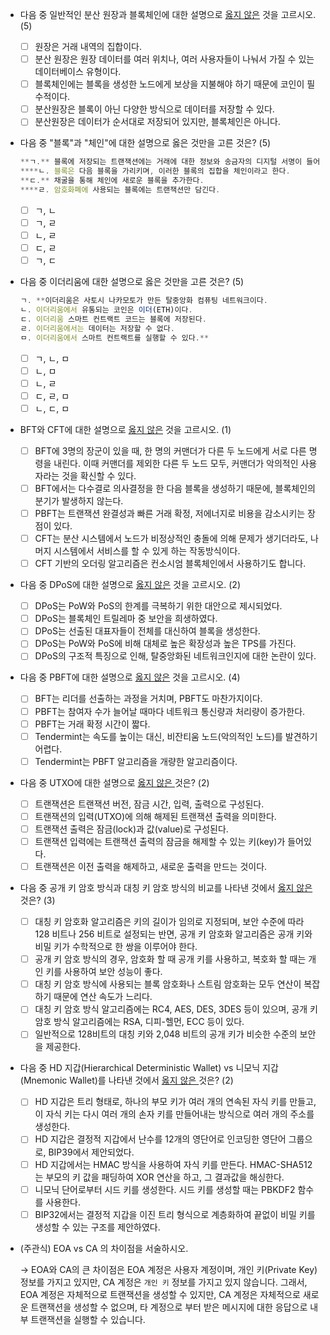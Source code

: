 - 다음 중 일반적인 분산 원장과 블록체인에 대한 설명으로 <u>옳지 않은</u> 것을 고르시오. (5)
    - [ ]  원장은 거래 내역의 집합이다.
    - [ ]  분산 원장은 원장 데이터를 여러 위치나, 여러 사용자들이 나눠서 가질 수 있는 데이터베이스 유형이다.
    - [ ]  블록체인에는 블록을 생성한 노드에게 보상을 지불해야 하기 때문에 코인이 필수적이다.
    - [ ]  분산원장은 블록이 아닌 다양한 방식으로 데이터를 저장할 수 있다.
    - [ ]  분산원장은 데이터가 순서대로 저장되어 있지만, 블록체인은 아니다.
- 다음 중 "블록"과 "체인"에 대한 설명으로 옳은 것만을 고른 것은? (5)
    
    ```jsx
    **ㄱ.** 블록에 저장되는 트랜잭션에는 거래에 대한 정보와 송금자의 디지털 서명이 들어있다.
    ****ㄴ. 블록은 다음 블록을 가리키며, 이러한 블록의 집합을 체인이라고 한다.
    **ㄷ.** 채굴을 통해 체인에 새로운 블록을 추가한다.
    ****ㄹ. 암호화폐에 사용되는 블록에는 트랜잭션만 담긴다.
    ```
    
    - [ ]  ㄱ, ㄴ
    - [ ]  ㄱ, ㄹ
    - [ ]  ㄴ, ㄹ
    - [ ]  ㄷ, ㄹ
    - [ ]  ㄱ, ㄷ
- 다음 중 이더리움에 대한 설명으로 옳은 것만을 고른 것은? (5)
    
    ```jsx
    ㄱ. **이더리움은 사토시 나카모토가 만든 탈중앙화 컴퓨팅 네트워크이다.
    ㄴ. 이더리움에서 유통되는 코인은 이더(ETH)이다.
    ㄷ. 이더리움 스마트 컨트랙트 코드는 블록에 저장된다.
    ㄹ. 이더리움에서는 데이터는 저장할 수 없다.
    ㅁ. 이더리움에서 스마트 컨트랙트를 실행할 수 있다.**
    ```
    
    - [ ]  ㄱ, ㄴ, ㅁ
    - [ ]  ㄴ, ㅁ
    - [ ]  ㄴ, ㄹ
    - [ ]  ㄷ, ㄹ, ㅁ
    - [ ]  ㄴ, ㄷ, ㅁ
- BFT와 CFT에 대한 설명으로 <u>옳지 않은</u> 것을 고르시오. (1)
    - [ ]  BFT에 3명의 장군이 있을 때, 한 명의 커맨더가 다른 두 노드에게 서로 다른 명령을 내린다. 이때 커맨더를 제외한 다른 두 노드 모두, 커맨더가 악의적인 사용자라는 것을 확신할 수 있다.
    - [ ]  BFT에서는 다수결로 의사결정을 한 다음 블록을 생성하기 때문에, 블록체인의 분기가 발생하지 않는다.
    - [ ]  PBFT는 트랜잭션 완결성과 빠른 거래 확정, 저에너지로 비용을 감소시키는 장점이 있다.
    - [ ]  CFT는 분산 시스템에서 노드가 비정상적인 충돌에 의해 문제가 생기더라도, 나머지 시스템에서 서비스를 할 수 있게 하는 작동방식이다.
    - [ ]  CFT 기반의 오더링 알고리즘은 컨소시엄 블록체인에서 사용하기도 합니다.
- 다음 중 DPoS에 대한 설명으로 <u>옳지 않은</u> 것을 고르시오. (2)
    - [ ]  DPoS는 PoW와 PoS의 한계를 극복하기 위한 대안으로 제시되었다.
    - [ ]  DPoS는 블록체인 트릴레마 중 보안을 희생하였다.
    - [ ]  DPoS는 선출된 대표자들이 전체를 대신하여 블록을 생성한다.
    - [ ]  DPoS는 PoW와 PoS에 비해 대체로 높은 확장성과 높은 TPS를 가진다.
    - [ ]  DPoS의 구조적 특징으로 인해, 탈중앙화된 네트워크인지에 대한 논란이 있다.
- 다음 중 PBFT에 대한 설명으로 <u>옳지 않은</u> 것을 고르시오. (4)
    - [ ]  BFT는 리더를 선출하는 과정을 거치며, PBFT도 마찬가지이다.
    - [ ]  PBFT는 참여자 수가 늘어날 때마다 네트워크 통신량과 처리량이 증가한다.
    - [ ]  PBFT는 거래 확정 시간이 짧다.
    - [ ]  Tendermint는 속도를 높이는 대신, 비잔티움 노드(악의적인 노드)를 발견하기 어렵다.
    - [ ]  Tendermint는 PBFT 알고리즘을 개량한 알고리즘이다.
- 다음 중 UTXO에 대한 설명으로 <u> 옳지 않은 </u> 것은? (2)
    - [ ]  트랜잭션은 트랜잭션 버전, 잠금 시간, 입력, 출력으로 구성된다.
    - [ ]  트랜잭션의 입력(UTXO)에 의해 해제된 트랜잭션 출력을 의미한다.
    - [ ]  트랜잭션 출력은 잠금(lock)과 값(value)로 구성된다.
    - [ ]  트랜잭션 입력에는 트랜잭션 출력의 잠금을 해제할 수 있는 키(key)가 들어있다.
    - [ ]  트랜잭션은 이전 출력을 해제하고, 새로운 출력을 만드는 것이다.
- 다음 중 공개 키 암호 방식과 대칭 키 암호 방식의 비교를 나타낸 것에서 <u> 옳지 않은 </u> 것은? (3)
    - [ ]  대칭 키 암호화 알고리즘은 키의 길이가 임의로 지정되며, 보안 수준에 따라 128 비트나 256 비트로 설정되는 반면, 공개 키 암호화 알고리즘은 공개 키와 비밀 키가 수학적으로 한 쌍을 이루어야 한다.
    - [ ]  공개 키 암호 방식의 경우, 암호화 할 때 공개 키를 사용하고, 복호화 할 때는 개인 키를 사용하여 보안 성능이 좋다.
    - [ ]  대칭 키 암호 방식에 사용되는 블록 암호화나 스트림 암호화는 모두 연산이 복잡하기 때문에 연산 속도가 느리다.
    - [ ]  대칭 키 암호 방식 알고리즘에는 RC4, AES, DES, 3DES 등이 있으며, 공개 키 암호 방식 알고리즘에는 RSA, 디피-헬먼, ECC 등이 있다.
    - [ ]  일반적으로 128비트의 대칭 키와 2,048 비트의 공개 키가 비슷한 수준의 보안을 제공한다.
- 다음 중 HD 지갑(Hierarchical Deterministic Wallet) vs 니모닉 지갑(Mnemonic Wallet)를 나타낸 것에서 <u> 옳지 않은 </u> 것은? (2)
    - [ ]  HD 지갑은 트리 형태로, 하나의 부모 키가 여러 개의 연속된 자식 키를 만들고, 이 자식 키는 다시 여러 개의 손자 키를 만들어내는 방식으로 여러 개의 주소를 생성한다.
    - [ ]  HD 지갑은 결정적 지갑에서 난수를 12개의 영단어로 인코딩한 영단어 그룹으로, BIP39에서 제안되었다.
    - [ ]  HD 지갑에서는 HMAC 방식을 사용하여 자식 키를 만든다. HMAC-SHA512는 부모의 키 값을 패딩하여 XOR 연산을 하고, 그 결과값을 해싱한다.
    - [ ]  니모닉 단어로부터 시드 키를 생성한다. 시드 키를 생성할 때는 PBKDF2 함수를 사용한다.
    - [ ]  BIP32에서는 결정적 지갑을 이진 트리 형식으로 계층화하여 끝없이 비밀 키를 생성할 수 있는 구조를 제안하였다.
- (주관식) EOA vs CA 의 차이점을 서술하시오.
    
    → EOA와 CA의 큰 차이점은 EOA 계정은 사용자 계정이며, 개인 키(Private Key) 정보를 가지고 있지만, CA 계정은 `개인 키` 정보를 가지고 있지 않습니다.
    그래서, EOA 계정은 자체적으로 트랜잭션을 생성할 수 있지만, CA 계정은 자체적으로 새로운 트랜잭션을 생성할 수 없으며, 타 계정으로 부터 받은 메시지에 대한 응답으로 내부 트랜잭션을 실행할 수 있습니다.